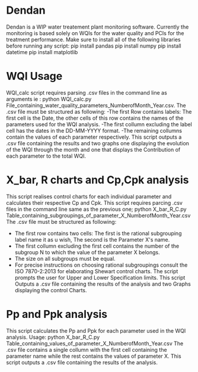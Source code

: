 # Dendan
Dendan is a WIP water treatement plant monitoring software. Currently the monitoring is based solely on WQIs for the water quality and PCIs for the treatment performance.
Make sure to install all of the following libraries before running any script:
pip install pandas
pip install numpy
pip install datetime
pip install matplotlib
# WQI Usage
WQI_calc script requires parsing .csv files in the command line as arguments ie : python WQI_calc.py File_containing_water_quality_parameters_NumberofMonth_Year.csv.
  The .csv file must be structured as following:
  -The first Row contains labels: The first cell is the Date, the other cells of this row contains the names of the parameters used for the WQI analysis.
  -The first collumn excluding the label cell has the dates in the DD-MM-YYYY format.
  -The remaining collumns contain the values of each parameter respectively.
This script outputs a .csv file containing the results and two graphs one displaying the evolution of the WQI through the month and one that displays the Contribution of each parameter to the total WQI.
# X_bar, R charts and Cp,Cpk analysis
This script realises control charts for each individual parameter and calculates their respective Cp and Cpk.
  This script requires parcing .csv files in the command line same as the previous one; python X_bar_R_C.py Table_containing_subgroupings_of_parameter_X_NumberofMonth_Year.csv
  The .csv file must be structured as following:
  - The first row contains two cells: The first is the rational subgrouping label name it as u wish, The second is the Parameter X's name.
  - The first collumn excluding the first cell contains the number of the subgroup N to which the value of the parameter X belongs.
  - The size on all subgroups must be equal.
  - For precise instructions on choosing rational subgroupings consult the ISO 7870-2:2013 for elaborating Shewart control charts.
The script prompts the user for Upper and Lower Specification limits.
This script Outputs a .csv file containing the results of the analysis and two Graphs displaying the control Charts.
# Pp and Ppk analysis
This script calculates the Pp and Ppk for each parameter used in the WQI analysis.
  Usage: python X_bar_R_C.py Table_containing_values_of_parameter_X_NumberofMonth_Year.csv
  The .csv file contains a single collumn with the first cell containing the parameter name while the rest contains the values of parameter X.
This script outputs a .csv file containing the results of the analysis.
  
